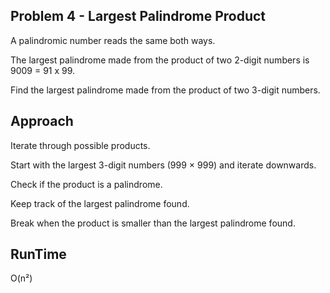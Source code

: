 ## Problem 4 - Largest Palindrome Product

A palindromic number reads the same both ways. 

The largest palindrome made from the product of two 2-digit numbers is 9009 = 91 x 99.

Find the largest palindrome made from the product of two 3-digit numbers.

## Approach

Iterate through possible products.

Start with the largest 3-digit numbers (999 × 999) and iterate downwards.

Check if the product is a palindrome.

Keep track of the largest palindrome found.

Break when the product is smaller than the largest palindrome found.

## RunTime

O(n²)
